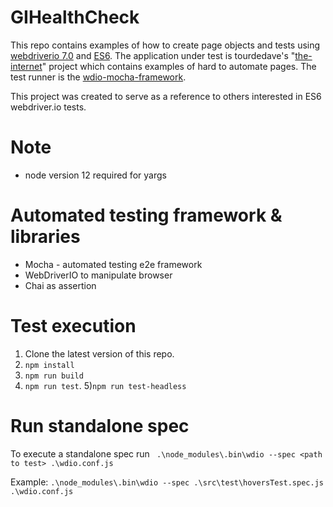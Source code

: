 # GIHealthCheck
This repo contains examples of how to create page objects and tests using [webdriverio 7.0](https://github.com/webdriverio/webdriverio) and [ES6](http://es6-features.org/#Constants). The application under test is tourdedave's "[the-internet](https://github.com/tourdedave/the-internet)" project which contains examples of hard to automate pages. The test runner is the [wdio-mocha-framework](https://github.com/webdriverio/webdriverio/tree/master/packages/wdio-mocha-framework). 

This project was created to serve as a reference to others interested in ES6 webdriver.io tests.

# Note
* node version 12 required for yargs

# Automated testing framework & libraries
* Mocha - automated testing e2e framework
* WebDriverIO to manipulate browser
* Chai as assertion


# Test execution
1) Clone the latest version of this repo.
2) ```npm install```
3) ```npm run build```
4) ```npm run test```.
5)```npm run test-headless```

# Run standalone spec
To execute a standalone spec run  ``` .\node_modules\.bin\wdio --spec <path to test> .\wdio.conf.js```

Example:
```.\node_modules\.bin\wdio --spec .\src\test\hoversTest.spec.js .\wdio.conf.js```